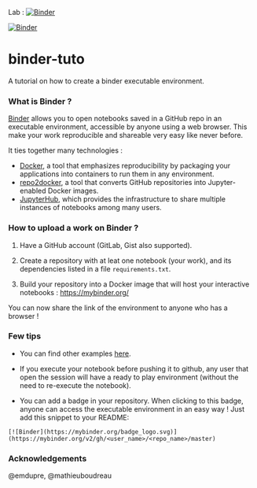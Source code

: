 Lab : [![Binder](https://mybinder.org/badge_logo.svg)](https://mybinder.org/v2/gh/ltetrel/binder-tuto/master?urlpath=lab)


[![Binder](https://mybinder.org/badge_logo.svg)](https://mybinder.org/v2/gh/ltetrel/binder-tuto/master?filepath=notebooks%2Fnilearn-example.ipynb)


# binder-tuto
A tutorial on how to create a binder executable environment.

### What is Binder ?
[Binder](https://github.com/jupyterhub/binderhub) allows you to open notebooks saved in a GitHub repo in an executable environment, accessible by anyone using a web browser. This make your work reproducible and shareable very easy like never before. 

It ties together many technologies :
* [Docker](https://www.docker.com/), a tool that emphasizes reproducibility by packaging your applications into containers to run them in any environment.
* [repo2docker](https://github.com/jupyter/repo2docker), a tool that converts GitHub repositories into Jupyter-enabled Docker images.
* [JupyterHub](https://jupyterhub.readthedocs.io/en/latest/), which provides the infrastructure to share multiple instances of notebooks among many users.

### How to upload a work on Binder ?

1. Have a GitHub account (GitLab, Gist also supported).

2. Create a repository with at leat one notebook (your work), and its dependencies listed in a file `requirements.txt`.

3. Build your repository into a Docker image that will host your interactive notebooks : https://mybinder.org/

You can now share the link of the environment to anyone who has a browser !

### Few tips

* You can find other examples [here](https://mybinder.readthedocs.io/en/latest/sample_repos.html).

* If you execute your notebook before pushing it to github, any user that open the session will have a ready to play environment (without the need to re-execute the notebook). 

* You can add a badge in your repository. When clicking to this badge, anyone can access the executable environment in an easy way ! Just add this snippet to your README:
```
[![Binder](https://mybinder.org/badge_logo.svg)](https://mybinder.org/v2/gh/<user_name>/<repo_name>/master)
```

### Acknowledgements

@emdupre, @mathieuboudreau
